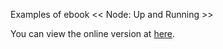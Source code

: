 Examples of ebook << Node: Up and Running >>

You can view the online version at [here](http://chimera.labs.oreilly.com/books/1234000001808/index.html).
